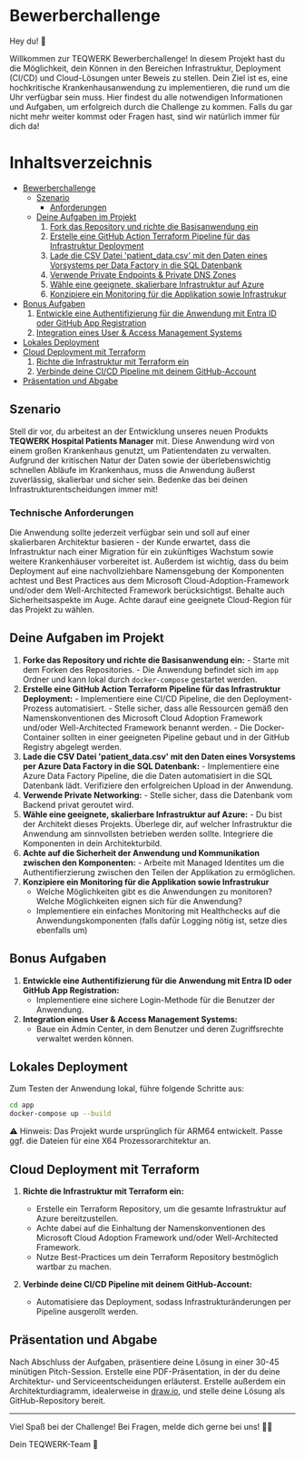 # Bewerberchallenge

Hey du! 👋

Willkommen zur TEQWERK Bewerberchallenge! In diesem Projekt hast du die Möglichkeit, dein Können in den Bereichen Infrastruktur, Deployment (CI/CD) und Cloud-Lösungen unter Beweis zu stellen. Dein Ziel ist es, eine hochkritische Krankenhausanwendung zu implementieren, die rund um die Uhr verfügbar sein muss. Hier findest du alle notwendigen Informationen und Aufgaben, um erfolgreich durch die Challenge zu kommen. Falls du gar nicht mehr weiter kommst oder Fragen hast, sind wir natürlich immer für dich da! 

# Inhaltsverzeichnis

- [Bewerberchallenge](#bewerberchallenge)
    - [Szenario](#szenario)
        - [Anforderungen](#anforderungen)
    - [Deine Aufgaben im Projekt](#deine-aufgaben-im-projekt)
        1. [Fork das Repository und richte die Basisanwendung ein](#1-fork-das-repository-und-richte-die-basisanwendung-ein)
        2. [Erstelle eine GitHub Action Terraform Pipeline für das Infrastruktur Deployment](#2-erstelle-eine-github-action-terraform-pipeline-für-das-infrastruktur-deployment)
        3. [Lade die CSV Datei 'patient_data.csv' mit den Daten eines Vorsystems per Data Factory in die SQL Datenbank](#3-lade-die-csv-datei-patient_datacsv-mit-den-daten-eines-vorsystems-per-data-factory-in-die-sql-datenbank)
        4. [Verwende Private Endpoints & Private DNS Zones](#4-verwende-private-endpoints--private-dns-zones)
        5. [Wähle eine geeignete, skalierbare Infrastruktur auf Azure](#5-wähle-eine-geeignete-skalierbare-infrastruktur-auf-azure)
        6. [Konzipiere ein Monitoring für die Applikation sowie Infrastrukur](#6-konzipiere-ein-monitoring-für-die-applikation-sowie-infrastrukur)
- [Bonus Aufgaben](#bonus-aufgaben)
    1. [Entwickle eine Authentifizierung für die Anwendung mit Entra ID oder GitHub App Registration](#1-entwickle-eine-authentifizierung-für-die-anwendung-mit-entra-id-oder-github-app-registration)
    2. [Integration eines User & Access Management Systems](#2-integration-eines-user--access-management-systems)
- [Lokales Deployment](#lokales-deployment)
- [Cloud Deployment mit Terraform](#cloud-deployment-mit-terraform)
    1. [Richte die Infrastruktur mit Terraform ein](#1-richte-die-infrastruktur-mit-terraform-ein)
    2. [Verbinde deine CI/CD Pipeline mit deinem GitHub-Account](#2-verbinde-deine-cicd-pipeline-mit-deinem-github-account)
- [Präsentation und Abgabe](#präsentation-und-abgabe)

## Szenario
Stell dir vor, du arbeitest an der Entwicklung unseres neuen Produkts **TEQWERK Hospital Patients Manager** mit. Diese Anwendung wird von einem großen Krankenhaus genutzt, um Patientendaten zu verwalten. Aufgrund der kritischen Natur der Daten sowie der überlebenswichtig schnellen Abläufe im Krankenhaus, muss die Anwendung äußerst zuverlässig, skalierbar und sicher sein. Bedenke das bei deinen Infrastrukturentscheidungen immer mit!

### Technische Anforderungen
Die Anwendung sollte jederzeit verfügbar sein und soll auf einer skalierbaren Architektur basieren - der Kunde erwartet, dass die Infrastruktur nach einer Migration für ein zukünftiges Wachstum sowie weitere Krankenhäuser vorbereitet ist. Außerdem ist wichtig, dass du beim Deployment auf eine nachvollziehbare Namensgebung der Komponenten achtest und Best Practices aus dem Microsoft Cloud-Adoption-Framework und/oder dem Well-Architected Framework berücksichtigst. Behalte auch Sicherheitsaspekte im Auge. Achte darauf eine geeignete Cloud-Region für das Projekt zu wählen.

## Deine Aufgaben im Projekt

1. **Forke das Repository und richte die Basisanwendung ein:**
        - Starte mit dem Forken des Repositories.
        - Die Anwendung befindet sich im `app` Ordner und kann lokal durch `docker-compose` gestartet werden.
2. **Erstelle eine GitHub Action Terraform Pipeline für das Infrastruktur Deployment:**
        - Implementiere eine CI/CD Pipeline, die den Deployment-Prozess automatisiert.
        - Stelle sicher, dass alle Ressourcen gemäß den Namenskonventionen des Microsoft Cloud Adoption Framework und/oder Well-Architected Framework benannt werden.
        - Die Docker-Container sollten in einer geeigneten Pipeline gebaut und in der GitHub Registry abgelegt werden.
3. **Lade die CSV Datei 'patient_data.csv' mit den Daten eines Vorsystems per Azure Data Factory in die SQL Datenbank:**
        - Implementiere eine Azure Data Factory Pipeline, die die Daten automatisiert in die SQL Datenbank lädt. Verifiziere den erfolgreichen Upload in der Anwendung.
4. **Verwende Private Networking:**
        - Stelle sicher, dass die Datenbank vom Backend privat geroutet wird.
5. **Wähle eine geeignete, skalierbare Infrastruktur auf Azure:**
        - Du bist der Architekt dieses Projekts. Überlege dir, auf welcher Infrastruktur die Anwendung am sinnvollsten betrieben werden sollte. Integriere die Komponenten in dein Architekturbild.
6. **Achte auf die Sicherheit der Anwendung und Kommunikation zwischen den Komponenten:**
        - Arbeite mit Managed Identites um die Authentifierzierung zwischen den Teilen der Applikation zu ermöglichen.
7. **Konzipiere ein Monitoring für die Applikation sowie Infrastrukur**
     - Welche Möglichkeiten gibt es die Anwendungen zu monitoren? Welche Möglichkeiten eignen sich für die Anwendung?
     - Implementiere ein einfaches Monitoring mit Healthchecks auf die Anwendungskomponenten (falls dafür Logging nötig ist, setze dies ebenfalls um)

## Bonus Aufgaben

1. **Entwickle eine Authentifizierung für die Anwendung mit Entra ID oder GitHub App Registration:**
    - Implementiere eine sichere Login-Methode für die Benutzer der Anwendung.
2. **Integration eines User & Access Management Systems:**
    - Baue ein Admin Center, in dem Benutzer und deren Zugriffsrechte verwaltet werden können.

## Lokales Deployment

Zum Testen der Anwendung lokal, führe folgende Schritte aus:

```bash
cd app
docker-compose up --build
```
⚠️ Hinweis: Das Projekt wurde ursprünglich für ARM64 entwickelt. Passe ggf. die Dateien für eine X64 Prozessorarchitektur an.

## Cloud Deployment mit Terraform

1. **Richte die Infrastruktur mit Terraform ein:**
    - Erstelle ein Terraform Repository, um die gesamte Infrastruktur auf Azure bereitzustellen.
    - Achte dabei auf die Einhaltung der Namenskonventionen des Microsoft Cloud Adoption Framework und/oder Well-Architected Framework.
    - Nutze Best-Practices um dein Terraform Repository bestmöglich wartbar zu machen.

2. **Verbinde deine CI/CD Pipeline mit deinem GitHub-Account:**
    - Automatisiere das Deployment, sodass Infrastrukturänderungen per Pipeline ausgerollt werden.

## Präsentation und Abgabe

Nach Abschluss der Aufgaben, präsentiere deine Lösung in einer 30-45 minütigen Pitch-Session. Erstelle eine PDF-Präsentation, in der du deine Architektur- und Serviceentscheidungen erläuterst. Erstelle außerdem ein Architekturdiagramm, idealerweise in [draw.io](http://draw.io/), und stelle deine Lösung als GitHub-Repository bereit.

---

Viel Spaß bei der Challenge! Bei Fragen, melde dich gerne bei uns! 🧑‍💻

Dein TEQWERK-Team 🧡